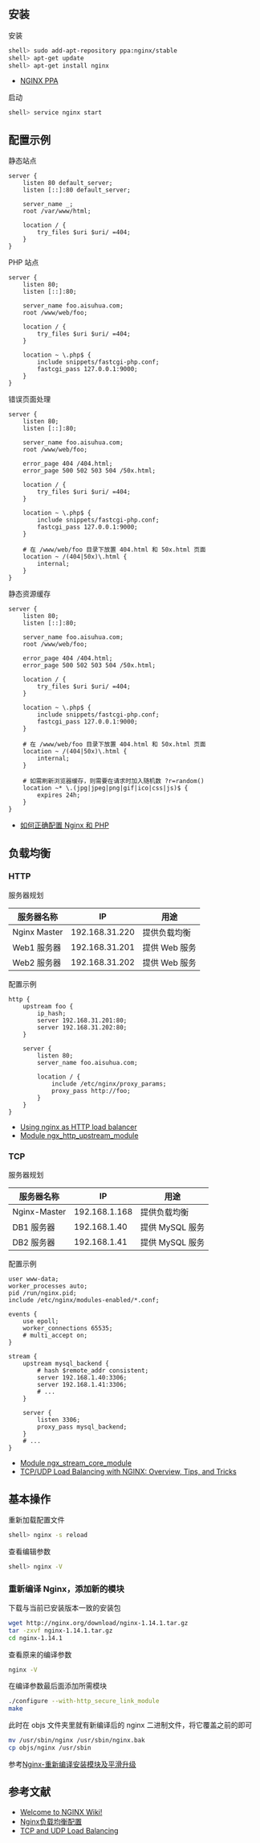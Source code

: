 ## 安装

安装

```sh
shell> sudo add-apt-repository ppa:nginx/stable
shell> apt-get update
shell> apt-get install nginx
```

- [NGINX PPA](https://launchpad.net/~nginx/+archive/ubuntu/stable)


启动

```sh
shell> service nginx start
```

## 配置示例

静态站点

```nginx
server {
    listen 80 default_server;
    listen [::]:80 default_server;
    
    server_name _;
    root /var/www/html;

    location / {
        try_files $uri $uri/ =404;
    }
}
```

PHP 站点

```nginx
server {
    listen 80;
    listen [::]:80;
    
    server_name foo.aisuhua.com;
    root /www/web/foo;

    location / {
        try_files $uri $uri/ =404;
    }

    location ~ \.php$ {
        include snippets/fastcgi-php.conf;
        fastcgi_pass 127.0.0.1:9000;
    }
}
```

错误页面处理

```nginx
server {
    listen 80;
    listen [::]:80;
    
    server_name foo.aisuhua.com;
    root /www/web/foo;
    
    error_page 404 /404.html;
    error_page 500 502 503 504 /50x.html;

    location / {
        try_files $uri $uri/ =404;
    }

    location ~ \.php$ {
        include snippets/fastcgi-php.conf;
        fastcgi_pass 127.0.0.1:9000;
    }
    
    # 在 /www/web/foo 目录下放置 404.html 和 50x.html 页面
    location ~ /(404|50x)\.html {
        internal;
    }
}
```

静态资源缓存

```nginx
server {
    listen 80;
    listen [::]:80;
    
    server_name foo.aisuhua.com;
    root /www/web/foo;
    
    error_page 404 /404.html;
    error_page 500 502 503 504 /50x.html;

    location / {
        try_files $uri $uri/ =404;
    }

    location ~ \.php$ {
        include snippets/fastcgi-php.conf;
        fastcgi_pass 127.0.0.1:9000;
    }
    
    # 在 /www/web/foo 目录下放置 404.html 和 50x.html 页面
    location ~ /(404|50x)\.html {
        internal;
    }
    
    # 如需刷新浏览器缓存，则需要在请求时加入随机数 ?r=random()
    location ~* \.(jpg|jpeg|png|gif|ico|css|js)$ {
        expires 24h;
    }
}
```

- [如何正确配置 Nginx 和 PHP](http://blog.jobbole.com/50121/)

## 负载均衡

### HTTP

服务器规划

| 服务器名称   | IP             | 用途          |
| ------------ | -------------- | ------------- |
| Nginx Master | 192.168.31.220 | 提供负载均衡  |
| Web1 服务器  | 192.168.31.201 | 提供 Web 服务 |
| Web2 服务器  | 192.168.31.202 | 提供 Web 服务 |

配置示例

```nginx
http {
    upstream foo {
        ip_hash;
        server 192.168.31.201:80;
        server 192.168.31.202:80;
    }

    server {
        listen 80;
        server_name foo.aisuhua.com;

        location / {
            include /etc/nginx/proxy_params;
            proxy_pass http://foo;
        }
    }
}
```

- [Using nginx as HTTP load balancer](http://nginx.org/en/docs/http/load_balancing.html)
- [Module ngx_http_upstream_module](http://nginx.org/en/docs/http/ngx_http_upstream_module.html)

### TCP

服务器规划

| 服务器名称   | IP             | 用途            |
| ------------ | -------------- | --------------- |
| Nginx-Master | 192.168.1.168 | 提供负载均衡    |
| DB1 服务器  | 192.168.1.40 | 提供 MySQL 服务   |
| DB2 服务器  | 192.168.1.41 | 提供 MySQL 服务   |

配置示例

```nginx
user www-data;
worker_processes auto;
pid /run/nginx.pid;
include /etc/nginx/modules-enabled/*.conf;

events {
    use epoll;
    worker_connections 65535;
    # multi_accept on;
}

stream {
    upstream mysql_backend {
        # hash $remote_addr consistent;
        server 192.168.1.40:3306;
        server 192.168.1.41:3306;
        # ...
    }

    server {
        listen 3306;
        proxy_pass mysql_backend;
    }
    # ...
}
```

- [Module ngx_stream_core_module](http://nginx.org/en/docs/stream/ngx_stream_core_module.html)
- [TCP/UDP Load Balancing with NGINX: Overview, Tips, and Tricks](https://www.nginx.com/blog/tcp-load-balancing-udp-load-balancing-nginx-tips-tricks/)

## 基本操作
    
重新加载配置文件

```sh
shell> nginx -s reload
```

查看编辑参数

```sh
shell> nginx -V
```

### 重新编译 Nginx，添加新的模块

下载与当前已安装版本一致的安装包

```bash
wget http://nginx.org/download/nginx-1.14.1.tar.gz
tar -zxvf nginx-1.14.1.tar.gz
cd nginx-1.14.1
```

查看原来的编译参数

```bash
nginx -V
```

在编译参数最后面添加所需模块

```bash
./configure --with-http_secure_link_module
make 
```

此时在 objs 文件夹里就有新编译后的 nginx 二进制文件，将它覆盖之前的即可

```bash
mv /usr/sbin/nginx /usr/sbin/nginx.bak
cp objs/nginx /usr/sbin
```

参考[Nginx-重新编译安装模块及平滑升级](https://www.zybuluo.com/cdmonkey/note/712348)

## 参考文献

- [Welcome to NGINX Wiki!](https://www.nginx.com/resources/wiki/)
- [Nginx负载均衡配置](https://blog.csdn.net/xyang81/article/details/51702900)
- [TCP and UDP Load Balancing](https://docs.nginx.com/nginx/admin-guide/load-balancer/tcp-udp-load-balancer/)
